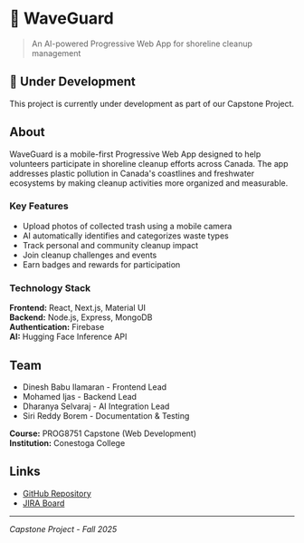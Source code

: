 # 🌊 WaveGuard

> An AI-powered Progressive Web App for shoreline cleanup management

## 🚧 Under Development

This project is currently under development as part of our Capstone Project.

## About

WaveGuard is a mobile-first Progressive Web App designed to help volunteers participate in shoreline cleanup efforts across Canada. The app addresses plastic pollution in Canada's coastlines and freshwater ecosystems by making cleanup activities more organized and measurable.

### Key Features

- Upload photos of collected trash using a mobile camera
- AI automatically identifies and categorizes waste types
- Track personal and community cleanup impact
- Join cleanup challenges and events
- Earn badges and rewards for participation

### Technology Stack

**Frontend:** React, Next.js, Material UI  
**Backend:** Node.js, Express, MongoDB  
**Authentication:** Firebase  
**AI:** Hugging Face Inference API

## Team

- Dinesh Babu Ilamaran - Frontend Lead
- Mohamed Ijas - Backend Lead
- Dharanya Selvaraj - AI Integration Lead
- Siri Reddy Borem - Documentation & Testing

**Course:** PROG8751 Capstone (Web Development)  
**Institution:** Conestoga College

## Links

- [GitHub Repository](https://github.com/Mohamed495104/Capstone-WaveGuard-G1)
- [JIRA Board](https://mdijas555.atlassian.net/jira/software/projects/SCRUM/boards/1)

---

*Capstone Project - Fall 2025*
